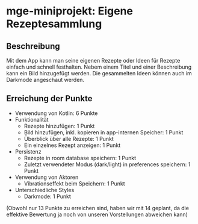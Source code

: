 # mge-miniprojekt: Eigene Rezeptesammlung
## Beschreibung
Mit dem App kann man seine eigenen Rezepte oder Ideen für Rezepte einfach und schnell festhalten.
Nebem einem Titel und einer Beschreibung kann ein Bild hinzugefügt werden.
Die gesammelten Ideen können auch im Darkmode angeschaut werden.

## Erreichung der Punkte
- Verwendung von Kotlin: 6 Punkte
- Funktionalität
  - Rezepte hinzufügen: 1 Punkt
  - Bild hinzufügen, inkl. kopieren in app-internen Speicher: 1 Punkt
  - Überblick über alle Rezepte: 1 Punkt
  - Ein einzelnes Rezept anzeigen: 1 Punkt
- Persistenz
  - Rezepte in room database speichern: 1 Punkt
  - Zuletzt verwendeter Modus (dark/light) in preferences speichern: 1 Punkt
- Verwendung von Aktoren
  - Vibrationseffekt beim Speichern: 1 Punkt
- Unterschiedliche Styles
  - Darkmode: 1 Punkt

(Obwohl nur 13 Punkte zu erreichen sind, haben wir mit 14 geplant, da die effektive Bewertung ja noch von unseren Vorstellungen abweichen kann)